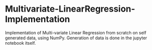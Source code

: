# Multivariate-LinearRegression-Implementation
Implementation of Multi-variate Linear Regression from scratch on self generated data, using NumPy. Generation of data is done in the jupyter notebook itself.
